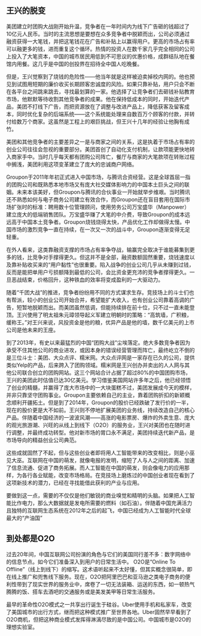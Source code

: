王兴的脱变
---

美团建立时团购大战刚开始升温，竞争者在一年时间内为线下广告砸的钱超过了10亿元人民币。当时的主流思想是要想在众多竞争者中脱颖而出，公司必须通过融资获得一大笔钱，并把这笔钱花在广告和补贴上以赢得用户。更高的市场占有率可以融更多的钱，进而重复这个循环。热情的投资人在数千家几乎完全相同的公司上投入了大笔资本，中国的城市居民用低到不可思议的优惠价格，成群结队地在餐馆内用餐。这几乎是中国的创投界在招待全中国人吃晚餐。

但是，王兴觉察到了烧钱的危险性——他当年就是这样被迫卖掉校内网的。他也预见到试图用短期的廉价收买长期顾客忠诚度的风险。如果只靠补贴，用户只会不断在各平台之间跳来跳去，寻找最划算的一家。他选择了让竞争者们去砸钱补贴教育市场，他默默等待收割其他竞争者的成果。他在保持低成本的同时，开始迭代产品，美团不打线下广告，而把资源放在了调整与改进产品上，降低获客及留客成本，同时优化复杂的后端系统——这个系统能处理来自数百万个顾客的付款，并转付给数万个商家。这虽然是工程上的艰巨挑战，但王兴十几年的经验让他胸有成竹。

美团和其他竞争者的主要差异之一是与商家之间的关系，这是执着于市场占有率的创业公司往往会忽视的重要部分。美团首创了自动化支付机制，让款项能更快地转入商家手中。当时几乎每天都有团购公司阵亡，餐厅与商家的大笔款项在转账过程中搁浅，美团利用这项变革建立了庞大的忠诚商户网络。

Groupon于2011年年初正式进入中国市场，与腾讯合资经营。这是全球首屈一指的团购公司和既熟悉本地市场又有庞大社交媒体影响力的中国本土巨头之间的联姻。未来本该美好，但Groupon与腾讯的合伙事业一开始就举步维艰。当时腾讯还不熟悉如何与电子商务公司建立有效合作，而Groupon还在盲目套用在国际市场扩张时的标准：聘用数十位管理顾问，使用劳务公司万宝盛华（Manpower）建立庞大的低端销售团队。万宝盛华赚了大笔的中介费，导致Groupon的成本远远高于中国本土竞争者。Groupon烧钱烧得太快，产品优化工作却做得太慢。中国市场的激烈竞争一直在持续，在一次又一次的战斗中，Groupon逐渐变得无足轻重。

在外人看来，这类靠融资支撑的市场占有率争夺战，输赢完全取决于谁能募集到更多的钱，比竞争对手撑得更久。但这并不是全部，融资数额固然重要，烧钱速度以及靠补贴收买来的“用户黏性”也很重要。陷入战争的创业公司几乎从未赚到过钱，反而是能把单用户亏损额降到最低的公司，会比资金更充沛的竞争者撑得更久。一旦恶战结束，价格回升，这种铁血的效率将变成盈利的一大驱动力。

随着“千团大战”的推进，竞争者纷纷用不同的方式谋求生存。竞技场上的斗士们也有帮派，较小的创业公司开始合并，希望能扩大收入，也有创业公司靠着高调的广告，短暂地脱颖而出。而美团虽然低调，但能持续排在前十位，只不过一直未能登顶。王兴使用了明太祖朱元璋领导起义军建立明朝时的策略：“高筑墙，广积粮，缓称王。”对王兴来说，风投资金是他的粮，优异产品是他的墙，数千亿美元的上市公司是他未来的王座。

到了2013年，有史以来最猛烈的中国“团购大战”尘埃落定。绝大多数竞争者因为承受不住其他公司的商业进攻，或因本身的错误经营管理而阵亡，最终屹立不倒的是三位斗士：美团、大众点评、糯米网。大众点评网是一家存在已久的公司，提供类似Yelp的产品，后来跨入了团购领域。糯米网是王兴创办并卖出的人人网与其他公司联合创立的团购网站。这三个网站合计占据了超过80%的中国团购市场，王兴的美团此时估值已达30亿美元。学习借鉴美国网站许多年之后，他已经领悟了创业的精髓，并赢得了庞大市场中的一大块蛋糕不过，美团发展成今天的模样，并非只靠坚守团购事业。Groupon主要依赖自己的主业，靠着团购折扣的新颖概念顺利开疆拓土。但是到了2014年，Groupon的股价已经跌破了发行价的一半，现在的股价更是大不如前。王兴则不停地扩展美团的业务线，持续改造自己的核心产品。伴随着中国经济的一波波风潮——高涨的电影票房、爆炸的外卖生意、庞大的观光旅游潮、兴旺的从线上到线下（O2O）的服务业，王兴对美团也在随时进行调整，并最终成功转型。他对新市场的胃口永不满足，美团持续迭代新产品，是市场导向的精益创业公司典范。

这些成就固然了不起，但与这些创业者即将用人工智能带来的改变相比，则是小巫见大巫。互联网在中国的萌发，就像电报的发明，缩短了人与人之间的距离、加速了信息流通、促进了商务拓展。而人工智能在中国的萌发，则会像电力的应用那样，为各行各业赋能，改变市场格局。在竞技场上磨炼过的中国创业者现在看到了这项新技术的潜力，已经在寻找能借此获利的产业与应用。

要做到这一点，需要的不仅仅是他们敏锐的商业嗅觉和精明的头脑。如果把人工智能比作电力，那么大数据就是发电所需要的燃料（如石油）。伴随着中国充满活力且独特的互联网生态系统在2012年之后的起飞，中国已经成为人工智能时代全球最大的“产油国”

到处都是O2O
---

过去20年间，中国互联网公司扮演的角色与它们的美国同行差不多：数字网络中的信息节点。如今它们准备深入到用户的日常生活中。
O2O是“Online To Offline”（线上到线下）的缩写。这术语听起来不太好懂，但其实概念很简单，即在线上推广和兜售线下服务。现在，O2O把阿里巴巴和亚马逊之类电子商务的便利性带到了现实世界的服务业中，席卷了一切无法装箱、运送的东西，如一顿热气腾腾的饭、搭车去酒吧的交通服务或是美发美甲等日常生活服务。

最早的革命性O2O模式之一共享出行诞生于硅谷。Uber使用手机和私家车，改变了美国城市的出行方式，继而把这种模式推广至世界各地。Uber固然早早看到了O2O商机，但把这种商业模式发挥得淋漓尽致的是中国公司。中国城市是O2O的理想实验室。
